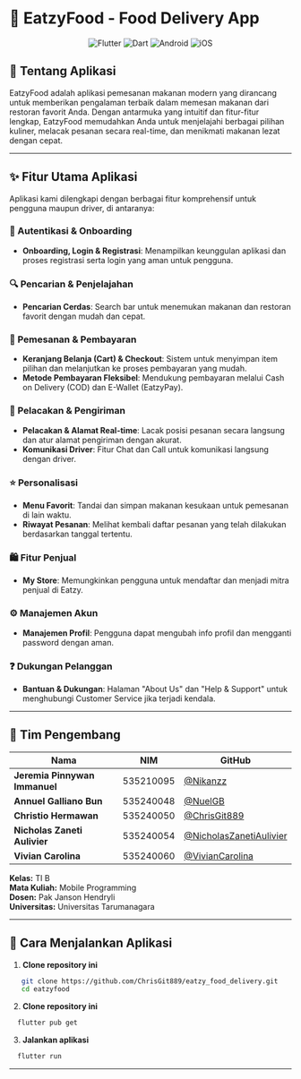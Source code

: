 # 🍕 EatzyFood - Food Delivery App

<div align="center">
  <img src="https://img.shields.io/badge/Flutter-%2302569B.svg?style=for-the-badge&logo=Flutter&logoColor=white" alt="Flutter">
  <img src="https://img.shields.io/badge/dart-%230175C2.svg?style=for-the-badge&logo=dart&logoColor=white" alt="Dart">
  <img src="https://img.shields.io/badge/Android-3DDC84?style=for-the-badge&logo=android&logoColor=white" alt="Android">
  <img src="https://img.shields.io/badge/iOS-000000?style=for-the-badge&logo=ios&logoColor=white" alt="iOS">
</div>

## 📖 Tentang Aplikasi

EatzyFood adalah aplikasi pemesanan makanan modern yang dirancang untuk memberikan pengalaman terbaik dalam memesan makanan dari restoran favorit Anda. Dengan antarmuka yang intuitif dan fitur-fitur lengkap, EatzyFood memudahkan Anda untuk menjelajahi berbagai pilihan kuliner, melacak pesanan secara real-time, dan menikmati makanan lezat dengan cepat.

---

## ✨ Fitur Utama Aplikasi

Aplikasi kami dilengkapi dengan berbagai fitur komprehensif untuk pengguna maupun driver, di antaranya:

### 🔐 Autentikasi & Onboarding
- **Onboarding, Login & Registrasi**: Menampilkan keunggulan aplikasi dan proses registrasi serta login yang aman untuk pengguna.

### 🔍 Pencarian & Penjelajahan
- **Pencarian Cerdas**: Search bar untuk menemukan makanan dan restoran favorit dengan mudah dan cepat.

### 🛒 Pemesanan & Pembayaran
- **Keranjang Belanja (Cart) & Checkout**: Sistem untuk menyimpan item pilihan dan melanjutkan ke proses pembayaran yang mudah.
- **Metode Pembayaran Fleksibel**: Mendukung pembayaran melalui Cash on Delivery (COD) dan E-Wallet (EatzyPay).

### 📍 Pelacakan & Pengiriman
- **Pelacakan & Alamat Real-time**: Lacak posisi pesanan secara langsung dan atur alamat pengiriman dengan akurat.
- **Komunikasi Driver**: Fitur Chat dan Call untuk komunikasi langsung dengan driver.

### ⭐ Personalisasi
- **Menu Favorit**: Tandai dan simpan makanan kesukaan untuk pemesanan di lain waktu.
- **Riwayat Pesanan**: Melihat kembali daftar pesanan yang telah dilakukan berdasarkan tanggal tertentu.

### 🛍 Fitur Penjual
- **My Store**: Memungkinkan pengguna untuk mendaftar dan menjadi mitra penjual di Eatzy.

### ⚙️ Manajemen Akun
- **Manajemen Profil**: Pengguna dapat mengubah info profil dan mengganti password dengan aman.

### ❓ Dukungan Pelanggan
- **Bantuan & Dukungan**: Halaman "About Us" dan "Help & Support" untuk menghubungi Customer Service jika terjadi kendala.

---

## 👥 Tim Pengembang

| Nama | NIM | GitHub |
|------|-----|--------|
| **Jeremia Pinnywan Immanuel** | 535210095 | [@Nikanzz](https://github.com/Nikanzz) |
| **Annuel Galliano Bun** | 535240048 | [@NuelGB](https://github.com/NuelGB) |
| **Christio Hermawan** | 535240050 | [@ChrisGit889](https://github.com/ChrisGit889) |
| **Nicholas Zaneti Aulivier** | 535240054 | [@NicholasZanetiAulivier](https://github.com/NicholasZanetiAulivier) |
| **Vivian Carolina** | 535240060 | [@VivianCarolina](https://github.com/VivianCarolina) |

**Kelas:** TI B  
**Mata Kuliah:** Mobile Programming  
**Dosen:** Pak Janson Hendryli  
**Universitas:** Universitas Tarumanagara  

---

## 🚀 Cara Menjalankan Aplikasi

1. **Clone repository ini**
```bash
   git clone https://github.com/ChrisGit889/eatzy_food_delivery.git
   cd eatzyfood
```

2. **Clone repository ini**
```bash
  flutter pub get
```

3. **Jalankan aplikasi**
```bash
  flutter run
```

---
